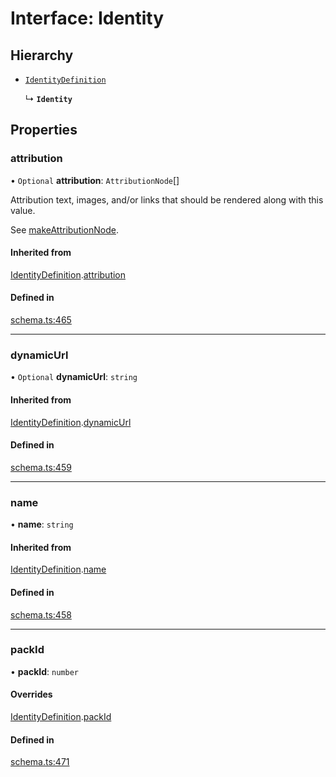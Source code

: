 # Interface: Identity

## Hierarchy

- [`IdentityDefinition`](IdentityDefinition.md)

  ↳ **`Identity`**

## Properties

### attribution

• `Optional` **attribution**: `AttributionNode`[]

Attribution text, images, and/or links that should be rendered along with this value.

See [makeAttributionNode](../functions/makeAttributionNode.md).

#### Inherited from

[IdentityDefinition](IdentityDefinition.md).[attribution](IdentityDefinition.md#attribution)

#### Defined in

[schema.ts:465](https://github.com/coda/packs-sdk/blob/main/schema.ts#L465)

___

### dynamicUrl

• `Optional` **dynamicUrl**: `string`

#### Inherited from

[IdentityDefinition](IdentityDefinition.md).[dynamicUrl](IdentityDefinition.md#dynamicurl)

#### Defined in

[schema.ts:459](https://github.com/coda/packs-sdk/blob/main/schema.ts#L459)

___

### name

• **name**: `string`

#### Inherited from

[IdentityDefinition](IdentityDefinition.md).[name](IdentityDefinition.md#name)

#### Defined in

[schema.ts:458](https://github.com/coda/packs-sdk/blob/main/schema.ts#L458)

___

### packId

• **packId**: `number`

#### Overrides

[IdentityDefinition](IdentityDefinition.md).[packId](IdentityDefinition.md#packid)

#### Defined in

[schema.ts:471](https://github.com/coda/packs-sdk/blob/main/schema.ts#L471)
